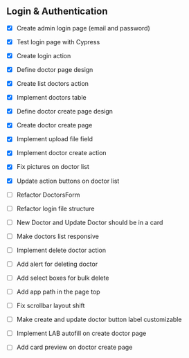 ## Login & Authentication

- [x] Create admin login page (email and password)
- [x] Test login page with Cypress
- [x] Create login action

- [x] Define doctor page design
- [x] Create list doctors action
- [x] Implement doctors table

- [x] Define doctor create page design
- [x] Create doctor create page
- [x] Implement upload file field
- [x] Implement doctor create action

- [x] Fix pictures on doctor list
- [x] Update action buttons on doctor list
- [ ] Refactor DoctorsForm
- [ ] Refactor login file structure
- [ ] New Doctor and Update Doctor should be in a card
- [ ] Make doctors list responsive
- [ ] Implement delete doctor action
- [ ] Add alert for deleting doctor
- [ ] Add select boxes for bulk delete
- [ ] Add app path in the page top
- [ ] Fix scrollbar layout shift
- [ ] Make create and update doctor button label customizable
- [ ] Implement LAB autofill on create doctor page
- [ ] Add card preview on doctor create page
